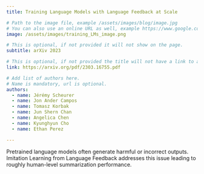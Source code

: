 ```yaml
---
title: Training Language Models with Language Feedback at Scale

# Path to the image file, example /assets/images/blog/image.jpg
# You can also use an online URL as well, example https://www.google.com/image.jpg
image: /assets/images/training_LMs_image.png

# This is optional, if not provided it will not show on the page.
subtitle: arXiv 2023

# This is optional, if not provided the title will not have a link to anywhere
link: https://arxiv.org/pdf/2303.16755.pdf

# Add list of authors here.
# Name is mandatory, url is optional.
authors:
  - name: Jérémy Scheurer
  - name: Jon Ander Campos
  - name: Tomasz Korbak
  - name: Jun Shern Chan
  - name: Angelica Chen
  - name: Kyunghyun Cho
  - name: Ethan Perez

---
```


<!--Abstract-->

Pretrained language models often generate harmful or incorrect outputs. Imitation Learning from Language Feedback addresses this issue leading to roughly human-level summarization performance.
